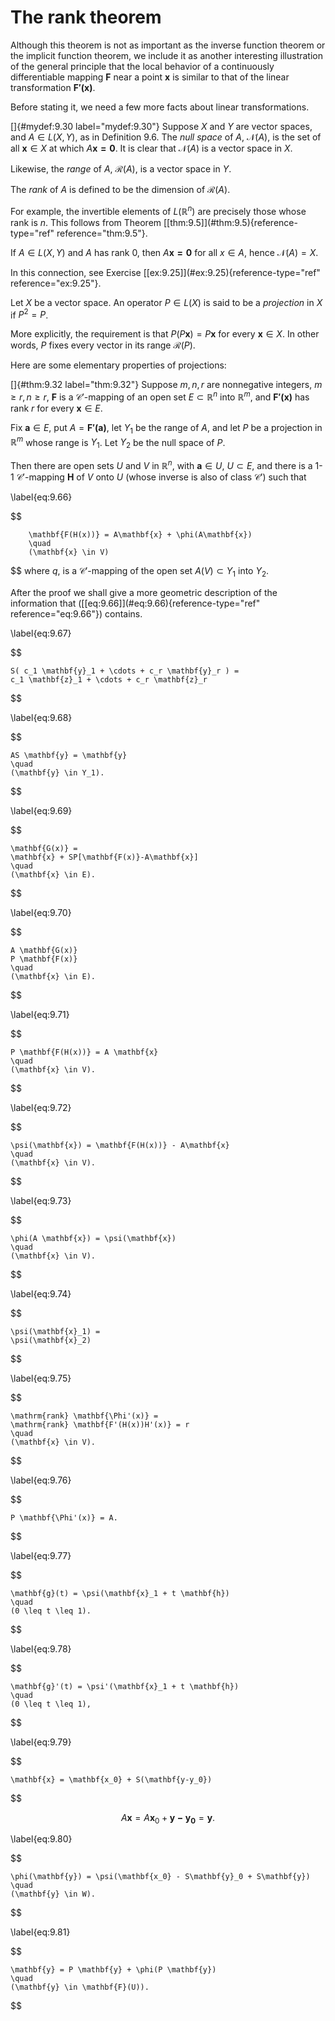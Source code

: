 # The rank theorem

Although this theorem is not as important as the inverse function
theorem or the implicit function theorem, we include it as another
interesting illustration of the general principle that the local
behavior of a continuously differentiable mapping $\mathbf{F}$ near a
point $\mathbf{x}$ is similar to that of the linear transformation
$\mathbf{F'(x)}$.

Before stating it, we need a few more facts about linear
transformations.

<!-- ::: mydef -->
[]{#mydef:9.30 label="mydef:9.30"} Suppose $X$ and $Y$ are vector
spaces, and $A \in L( X, Y)$, as in Definition 9.6. The *null space* of
$A$, $\mathscr{N}(A)$, is the set of all $\mathbf{x} \in X$ at which
$A \mathbf{x = 0}$. It is clear that $\mathscr{N}(A)$ is a vector space
in $X$.

Likewise, the *range* of $A$, $\mathscr{R}(A)$, is a vector space in
$Y$.

The *rank* of $A$ is defined to be the dimension of $\mathscr{R}(A)$.

For example, the invertible elements of $L(\mathbb{R}^n)$ are precisely those
whose rank is $n$. This follows from Theorem
\[\[thm:9.5\]](#thm:9.5){reference-type="ref" reference="thm:9.5"}.

If $A \in L(X, Y)$ and $A$ has rank 0, then $A \mathbf{x = 0}$ for all
$x \in A$, hence $\mathscr{N}(A) = X$.

In this connection, see Exercise
\[\[ex:9.25\]](#ex:9.25){reference-type="ref" reference="ex:9.25"}.
<!-- ::: -->

<!-- ::: mydef -->
Let $X$ be a vector space. An operator $P\in L(X)$ is said to be a
*projection* in $X$ if $P^2 = P$.

More explicitly, the requirement is that
$P(P \mathbf{x}) = P \mathbf{x}$ for every $\mathbf{x} \in X$. In other
words, $P$ fixes every vector in its range $\mathscr{R}(P)$.
<!-- ::: -->

Here are some elementary properties of projections:

<!-- ::: thm -->
[]{#thm:9.32 label="thm:9.32"} Suppose $m, n, r$ are nonnegative
integers, $m \geq r, n \geq r$, $\mathbf{F}$ is a $\mathscr{C}'$-mapping
of an open set $E \subset \mathbb{R}^n$ into $\mathbb{R}^m$, and $\mathbf{F'(x)}$ has
rank $r$ for every $\mathbf{x} \in E$.

Fix $\mathbf{a} \in E$, put $A = \mathbf{F'(a)}$, let $Y_1$ be the range
of $A$, and let $P$ be a projection in $\mathbb{R}^m$ whose range is $Y_1$. Let
$Y_2$ be the null space of $P$.

Then there are open sets $U$ and $V$ in $\mathbb{R}^n$, with $\mathbf{a} \in U$,
$U \subset E$, and there is a 1-1 $\mathscr{C'}$-mapping $\mathbf{H}$ of
$V$ onto $U$ (whose inverse is also of class $\mathscr{C'}$) such that

\label{eq:9.66}

$$

        \mathbf{F(H(x))} = A\mathbf{x} + \phi(A\mathbf{x})
        \quad
        (\mathbf{x} \in V)
        
$$
 where $q$, is a $\mathscr{C'}$-mapping of
the open set $A(V) \subset Y_1$ into $Y_2$.
<!-- ::: -->

After the proof we shall give a more geometric description of the
information that (\[\[eq:9.66\]](#eq:9.66){reference-type="ref"
reference="eq:9.66"}) contains.

\label{eq:9.67}

$$

    S( c_1 \mathbf{y}_1 + \cdots + c_r \mathbf{y}_r ) =
    c_1 \mathbf{z}_1 + \cdots + c_r \mathbf{z}_r
$$

\label{eq:9.68}

$$

    AS \mathbf{y} = \mathbf{y}
    \quad
    (\mathbf{y} \in Y_1).
$$

\label{eq:9.69}

$$

    \mathbf{G(x)} =
    \mathbf{x} + SP[\mathbf{F(x)}-A\mathbf{x}]
    \quad
    (\mathbf{x} \in E).
$$


\label{eq:9.70}

$$

    A \mathbf{G(x)}
    P \mathbf{F(x)}
    \quad
    (\mathbf{x} \in E).
$$


\label{eq:9.71}

$$

    P \mathbf{F(H(x))} = A \mathbf{x}
    \quad
    (\mathbf{x} \in V).
$$


\label{eq:9.72}

$$

    \psi(\mathbf{x}) = \mathbf{F(H(x))} - A\mathbf{x}
    \quad
    (\mathbf{x} \in V).
$$


\label{eq:9.73}

$$

    \phi(A \mathbf{x}) = \psi(\mathbf{x})
    \quad
    (\mathbf{x} \in V).
$$


\label{eq:9.74}

$$

    \psi(\mathbf{x}_1) =
    \psi(\mathbf{x}_2)
$$


\label{eq:9.75}

$$

    \mathrm{rank} \mathbf{\Phi'(x)} =
    \mathrm{rank} \mathbf{F'(H(x))H'(x)} = r
    \quad
    (\mathbf{x} \in V).
$$


\label{eq:9.76}

$$

    P \mathbf{\Phi'(x)} = A.
$$


\label{eq:9.77}

$$

    \mathbf{g}(t) = \psi(\mathbf{x}_1 + t \mathbf{h})
    \quad
    (0 \leq t \leq 1).
$$


\label{eq:9.78}

$$

    \mathbf{g}'(t) = \psi'(\mathbf{x}_1 + t \mathbf{h})
    \quad
    (0 \leq t \leq 1),
$$


\label{eq:9.79}

$$

    \mathbf{x} = \mathbf{x_0} + S(\mathbf{y-y_0})
$$



$$
A \mathbf{x} =
    A \mathbf{x}_0 + \mathbf{y-y_0} = \mathbf{y} .
$$


\label{eq:9.80}

$$

    \phi(\mathbf{y}) = \psi(\mathbf{x_0} - S\mathbf{y}_0 + S\mathbf{y})
    \quad
    (\mathbf{y} \in W).
$$


\label{eq:9.81}

$$

    \mathbf{y} = P \mathbf{y} + \phi(P \mathbf{y})
    \quad
    (\mathbf{y} \in \mathbf{F}(U)).
$$


